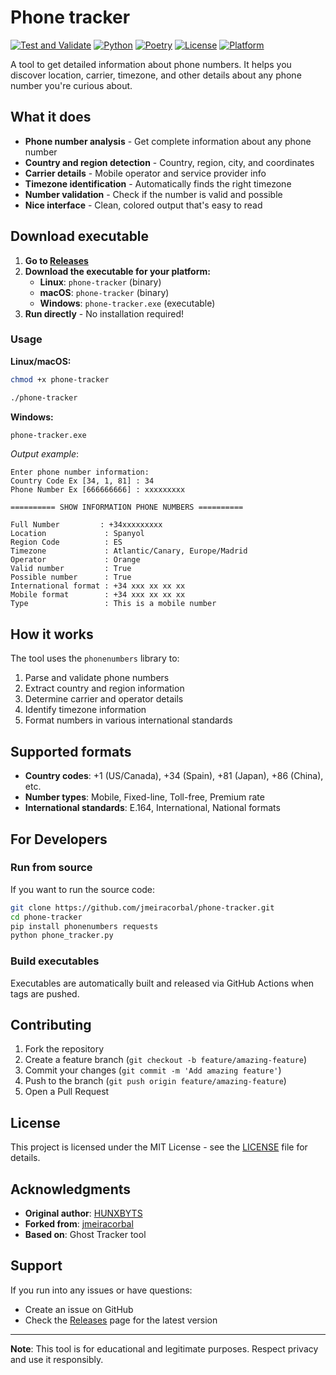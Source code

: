 # Phone tracker

[![Test and Validate](https://github.com/jmeiracorbal/phone-tracker/workflows/Test%20and%20Validate/badge.svg)](https://github.com/jmeiracorbal/phone-tracker/actions/workflows/test.yml)
[![Python](https://img.shields.io/badge/Python-3.8%2B-blue.svg)](https://python.org)
[![Poetry](https://img.shields.io/badge/Poetry-1.0%2B-orange.svg)](https://python-poetry.org)
[![License](https://img.shields.io/badge/License-MIT-green.svg)](LICENSE)
[![Platform](https://img.shields.io/badge/Platform-Linux%20%7C%20macOS%20%7C%20Windows-lightgrey.svg)](https://github.com/jmeiracorbal/phone-tracker)

A tool to get detailed information about phone numbers. It helps you discover location, carrier, timezone, and other details about any phone number you're curious about.

## What it does

- **Phone number analysis** - Get complete information about any phone number
- **Country and region detection** - Country, region, city, and coordinates
- **Carrier details** - Mobile operator and service provider info
- **Timezone identification** - Automatically finds the right timezone
- **Number validation** - Check if the number is valid and possible
- **Nice interface** - Clean, colored output that's easy to read

## Download executable

1. **Go to [Releases](https://github.com/jmeiracorbal/phone-tracker/releases)**
2. **Download the executable for your platform:**
   - **Linux**: `phone-tracker` (binary)
   - **macOS**: `phone-tracker` (binary)
   - **Windows**: `phone-tracker.exe` (executable)
3. **Run directly** - No installation required!

### Usage

**Linux/macOS:**

```bash
chmod +x phone-tracker
```

```bash
./phone-tracker
```

**Windows:**

```cmd
phone-tracker.exe
```

_Output example_:

```
Enter phone number information:
Country Code Ex [34, 1, 81] : 34
Phone Number Ex [666666666] : xxxxxxxxx

========== SHOW INFORMATION PHONE NUMBERS ==========

Full Number         : +34xxxxxxxxx
Location             : Spanyol
Region Code          : ES
Timezone             : Atlantic/Canary, Europe/Madrid
Operator             : Orange
Valid number         : True
Possible number      : True
International format : +34 xxx xx xx xx
Mobile format        : +34 xxx xx xx xx
Type                 : This is a mobile number
```

## How it works

The tool uses the `phonenumbers` library to:

1. Parse and validate phone numbers
2. Extract country and region information
3. Determine carrier and operator details
4. Identify timezone information
5. Format numbers in various international standards

## Supported formats

- **Country codes**: +1 (US/Canada), +34 (Spain), +81 (Japan), +86 (China), etc.
- **Number types**: Mobile, Fixed-line, Toll-free, Premium rate
- **International standards**: E.164, International, National formats

## For Developers

### Run from source
If you want to run the source code:

```bash
git clone https://github.com/jmeiracorbal/phone-tracker.git
cd phone-tracker
pip install phonenumbers requests
python phone_tracker.py
```

### Build executables
Executables are automatically built and released via GitHub Actions when tags are pushed.

## Contributing

1. Fork the repository
2. Create a feature branch (`git checkout -b feature/amazing-feature`)
3. Commit your changes (`git commit -m 'Add amazing feature'`)
4. Push to the branch (`git push origin feature/amazing-feature`)
5. Open a Pull Request

## License

This project is licensed under the MIT License - see the [LICENSE](LICENSE) file for details.

## Acknowledgments

- **Original author**: [HUNXBYTS](https://github.com/HUNXBYTS)
- **Forked from**: [jmeiracorbal](https://github.com/jmeiracorbal)
- **Based on**: Ghost Tracker tool

## Support

If you run into any issues or have questions:
- Create an issue on GitHub
- Check the [Releases](https://github.com/jmeiracorbal/phone-tracker/releases) page for the latest version

---

**Note**: This tool is for educational and legitimate purposes. Respect privacy and use it responsibly.
